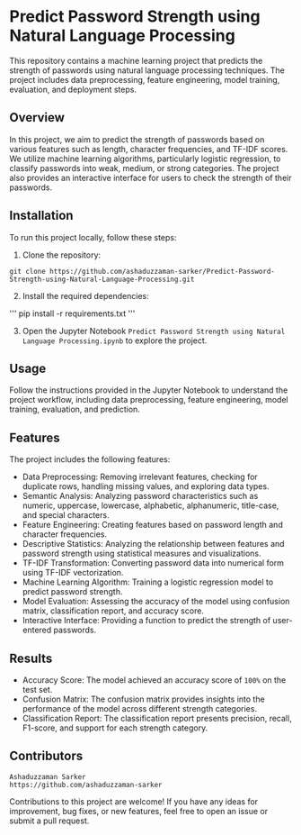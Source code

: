 
# Predict Password Strength using Natural Language Processing

This repository contains a machine learning project that predicts the strength of passwords using natural language processing techniques. The project includes data preprocessing, feature engineering, model training, evaluation, and deployment steps.

## Overview

In this project, we aim to predict the strength of passwords based on various features such as length, character frequencies, and TF-IDF scores. We utilize machine learning algorithms, particularly logistic regression, to classify passwords into weak, medium, or strong categories. The project also provides an interactive interface for users to check the strength of their passwords.

## Installation

To run this project locally, follow these steps:

1. Clone the repository:

```
git clone https://github.com/ashaduzzaman-sarker/Predict-Password-Strength-using-Natural-Language-Processing.git
```

2. Install the required dependencies:

'''
pip install -r requirements.txt
'''
  
3. Open the Jupyter Notebook `Predict Password Strength using Natural Language Processing.ipynb` to explore the project.

## Usage

Follow the instructions provided in the Jupyter Notebook to understand the project workflow, including data preprocessing, feature engineering, model training, evaluation, and prediction.

## Features

  The project includes the following features:

- Data Preprocessing: Removing irrelevant features, checking for duplicate rows, handling missing values, and exploring data types.
- Semantic Analysis: Analyzing password characteristics such as numeric, uppercase, lowercase, alphabetic, alphanumeric, title-case, and special characters.
- Feature Engineering: Creating features based on password length and character frequencies.
- Descriptive Statistics: Analyzing the relationship between features and password strength using statistical measures and visualizations.
- TF-IDF Transformation: Converting password data into numerical form using TF-IDF vectorization.
- Machine Learning Algorithm: Training a logistic regression model to predict password strength.
- Model Evaluation: Assessing the accuracy of the model using confusion matrix, classification report, and accuracy score.
- Interactive Interface: Providing a function to predict the strength of user-entered passwords.

## Results

- Accuracy Score: The model achieved an accuracy score of `100%` on the test set.
- Confusion Matrix: The confusion matrix provides insights into the performance of the model across different strength categories.
- Classification Report: The classification report presents precision, recall, F1-score, and support for each strength category.

## Contributors
```
Ashaduzzaman Sarker
https://github.com/ashaduzzaman-sarker
```

Contributions to this project are welcome! If you have any ideas for improvement, bug fixes, or new features, feel free to open an issue or submit a pull request.


